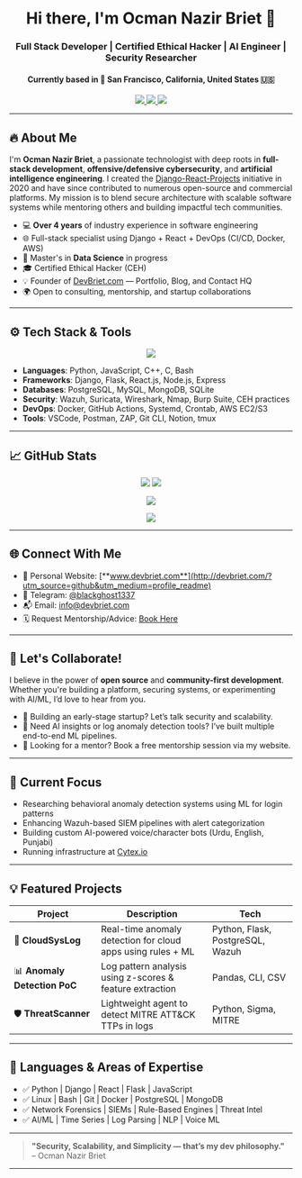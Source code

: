 <h1 align="center">Hi there, I'm Ocman Nazir Briet 👋</h1>
<h3 align="center">Full Stack Developer | Certified Ethical Hacker | AI Engineer | Security Researcher</h3>
<h4 align="center">Currently based in 🌉 San Francisco, California, United States 🇺🇸</h4>

<p align="center">
  <a href="https://twitter.com/ocmannazirbriet">
    <img src="https://img.shields.io/twitter/follow/ocmannazirbriet?label=Follow&style=social" />
  </a>
  <a href="https://linkedin.com/in/ocman-nazir-briet/">
    <img src="https://img.shields.io/badge/-ocman%20nazir%20briet-blue?style=flat-square&logo=Linkedin&logoColor=white" />
  </a>
  <a href="https://github.com/ocman-nazir-briet">
    <img src="https://img.shields.io/github/followers/ocman-nazir-briet?style=social" />
  </a>
</p>

---

## 🔥 About Me

I'm **Ocman Nazir Briet**, a passionate technologist with deep roots in **full-stack development**, **offensive/defensive cybersecurity**, and **artificial intelligence engineering**. I created the [Django-React-Projects](https://github.com/ocman-nazir-briet) initiative in 2020 and have since contributed to numerous open-source and commercial platforms. My mission is to blend secure architecture with scalable software systems while mentoring others and building impactful tech communities.

- 💻 **Over 4 years** of industry experience in software engineering
- 🌐 Full-stack specialist using Django + React + DevOps (CI/CD, Docker, AWS)
- 🧠 Master's in **Data Science** in progress
- 🎓 Certified Ethical Hacker (CEH)
- 💡 Founder of [DevBriet.com](http://devbriet.com) — Portfolio, Blog, and Contact HQ
- 🌍 Open to consulting, mentorship, and startup collaborations

---

## ⚙️ Tech Stack & Tools

<p align="center">
  <img src="https://skillicons.dev/icons?i=python,django,flask,react,nodejs,tailwind,js,html,css,git,github,linux,postgres,mysql,mongodb,aws,vscode,bash" />
</p>

- **Languages**: Python, JavaScript, C++, C, Bash
- **Frameworks**: Django, Flask, React.js, Node.js, Express
- **Databases**: PostgreSQL, MySQL, MongoDB, SQLite
- **Security**: Wazuh, Suricata, Wireshark, Nmap, Burp Suite, CEH practices
- **DevOps**: Docker, GitHub Actions, Systemd, Crontab, AWS EC2/S3
- **Tools**: VSCode, Postman, ZAP, Git CLI, Notion, tmux

---

## 📈 GitHub Stats

<p align="center">
  <img src="https://github-readme-stats.vercel.app/api?username=ocman-nazir-briet&show_icons=true&hide_border=true&theme=dark" />
  <img src="https://github-readme-stats.vercel.app/api/top-langs/?username=ocman-nazir-briet&layout=compact&hide_border=true&theme=dark" />
</p>

<p align="center">
  <img src="https://github-readme-streak-stats.herokuapp.com/?user=ocman-nazir-briet&theme=dark" />
</p>

<p align="center">
  <img src="https://github-profile-trophy.vercel.app/?username=ocman-nazir-briet&theme=juicyfresh&no-bg=true&margin-w=15" />
</p>

---

## 🌐 Connect With Me

- 🔗 Personal Website: [**www.devbriet.com**](http://devbriet.com/?utm_source=github&utm_medium=profile_readme)
- 💬 Telegram: [@blackghost1337](https://t.me/blackghost1337)
- 📬 Email: [info@devbriet.com](mailto:info@devbriet.com)
- 🗓️ Request Mentorship/Advice: [Book Here](http://devbriet.com/request-quote)

---

## 👥 Let's Collaborate!

I believe in the power of **open source** and **community-first development**. Whether you're building a platform, securing systems, or experimenting with AI/ML, I’d love to hear from you.

- 🚀 Building an early-stage startup? Let’s talk security and scalability.
- 🧠 Need AI insights or log anomaly detection tools? I’ve built multiple end-to-end ML pipelines.
- 💬 Looking for a mentor? Book a free mentorship session via my website.

---

## 🧠 Current Focus

- Researching behavioral anomaly detection systems using ML for login patterns
- Enhancing Wazuh-based SIEM pipelines with alert categorization
- Building custom AI-powered voice/character bots (Urdu, English, Punjabi)
- Running infrastructure at [Cytex.io](https://cytex.io)

---

## 💡 Featured Projects

| Project | Description | Tech |
|--------|-------------|------|
| 🔐 **CloudSysLog** | Real-time anomaly detection for cloud apps using rules + ML | Python, Flask, PostgreSQL, Wazuh |
| 📊 **Anomaly Detection PoC** | Log pattern analysis using z-scores & feature extraction | Pandas, CLI, CSV |
| 🛡️ **ThreatScanner** | Lightweight agent to detect MITRE ATT&CK TTPs in logs | Python, Sigma, MITRE |

---

## 🧠 Languages & Areas of Expertise

- ✅ Python | Django | React | Flask | JavaScript
- ✅ Linux | Bash | Git | Docker | PostgreSQL | MongoDB
- ✅ Network Forensics | SIEMs | Rule-Based Engines | Threat Intel
- ✅ AI/ML | Time Series | Log Parsing | NLP | Voice ML

---

> **"Security, Scalability, and Simplicity — that’s my dev philosophy."**  
> – Ocman Nazir Briet

---

<!-- FOOTER -->

<!---
ocman-nazir-briet/ocman-nazir-briet is a ✨ special ✨ repo because its `README.md` appears on your GitHub profile.
To showcase your skills, pin it and keep it updated!
--->
